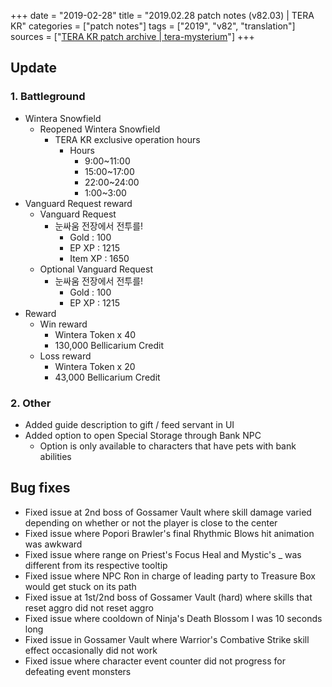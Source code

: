 +++
date = "2019-02-28"
title = "2019.02.28 patch notes (v82.03) | TERA KR"
categories = ["patch notes"]
tags = ["2019", "v82", "translation"]
sources = ["[TERA KR patch archive | tera-mysterium](/ko/patch/2019/v82-03)"]
+++

## Update

### **1.** Battleground
- Wintera Snowfield
  - Reopened Wintera Snowfield
    - TERA KR exclusive operation hours
      - Hours
        - 9:00~11:00
        - 15:00~17:00
        - 22:00~24:00
        - 1:00~3:00
- Vanguard Request reward
  - Vanguard Request
    - 눈싸움 전장에서 전투를!
      - Gold : 100
      - EP XP : 1215
      - Item XP : 1650
  - Optional Vanguard Request
    - 눈싸움 전장에서 전투를!
      - Gold : 100
      - EP XP : 1215
- Reward
  - Win reward
    - Wintera Token x 40
    - 130,000 Bellicarium Credit
  - Loss reward
    - Wintera Token x 20
    - 43,000 Bellicarium Credit

### **2.** Other
- Added guide description to gift / feed servant in UI
- Added option to open Special Storage through Bank NPC
  - Option is only available to characters that have pets with bank abilities

## Bug fixes

- Fixed issue at 2nd boss of Gossamer Vault where skill damage varied depending on whether or not the player is close to the center
- Fixed issue where Popori Brawler's final Rhythmic Blows hit animation was awkward
- Fixed issue where range on Priest's Focus Heal and Mystic's _ was different from its respective tooltip
- Fixed issue where NPC Ron in charge of leading party to Treasure Box would get stuck on its path
- Fixed issue at 1st/2nd boss of Gossamer Vault (hard) where skills that reset aggro did not reset aggro
- Fixed issue where cooldown of Ninja's Death Blossom I was 10 seconds long
- Fixed issue in Gossamer Vault where Warrior's Combative Strike skill effect occasionally did not work
- Fixed issue where character event counter did not progress for defeating event monsters
